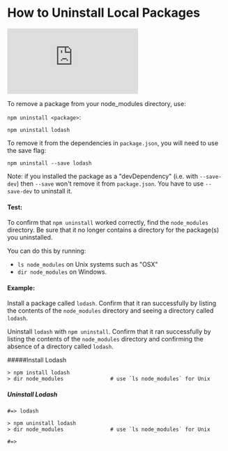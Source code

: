 <!--
title: 07 - How to uninstall local packages
featured: true
-->

# How to Uninstall Local Packages 

<iframe src="https://www.youtube.com/embed/Z-BpYj6cSoQ" frameborder="0" allowfullscreen></iframe>

To remove a package from your node_modules directory, use:

 `npm uninstall <package>`:

```
npm uninstall lodash
```

To remove it from the dependencies in `package.json`, you will need to use the save flag:

```
npm uninstall --save lodash
```

Note: if you installed the package as a "devDependency" (i.e. with `--save-dev`) then `--save` won't remove it from `package.json`.  You have to use `--save-dev` to uninstall it.

#### Test:

To confirm that `npm uninstall` worked correctly, find the `node_modules` directory. Be sure that it no longer contains a directory for the package(s) you uninstalled.

You can do this by running:

*  `ls node_modules` on Unix systems such as "OSX"
*  `dir node_modules` on Windows.

#### Example:

Install a package called `lodash`. Confirm that it ran successfully by listing the contents of the `node_modules` directory and seeing a directory called `lodash`.

Uninstall `lodash` with `npm uninstall`. Confirm that it ran successfully by listing the contents of the `node_modules` directory and confirming the absence of a directory called `lodash`.

#####Install Lodash
```
> npm install lodash
> dir node_modules               # use `ls node_modules` for Unix
```

##### Uninstall Lodash
```
#=> lodash

> npm uninstall lodash
> dir node_modules               # use `ls node_modules` for Unix

#=>
```
